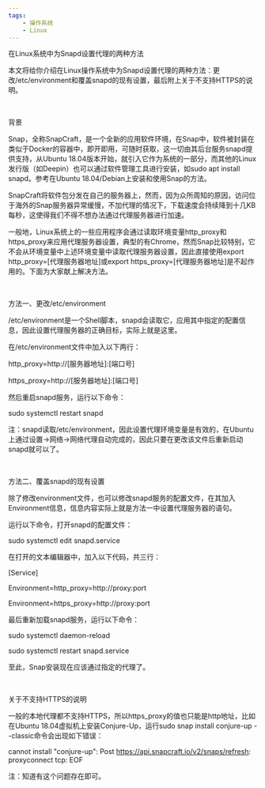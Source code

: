 ```yaml
---
tags:
    - 操作系统
    - Linux
---
```


在Linux系统中为Snapd设置代理的两种方法

本文将给你介绍在Linux操作系统中为Snapd设置代理的两种方法：更改/etc/environment和覆盖snapd的现有设置，最后附上关于不支持HTTPS的说明。

 

背景

Snap，全称SnapCraft，是一个全新的应用软件环境，在Snap中，软件被封装在类似于Docker的容器中，即开即用，可随时获取，这一切由其后台服务snapd提供支持，从Ubuntu 18.04版本开始，就引入它作为系统的一部分，而其他的Linux发行版（如Deepin）也可以通过软件管理工具进行安装，如sudo apt install snapd。参考在Ubuntu 18.04/Debian上安装和使用Snap的方法。

SnapCraft将软件包分发在自己的服务器上，然而，因为众所周知的原因，访问位于海外的Snap服务器异常缓慢，不加代理的情况下，下载速度会持续降到十几KB每秒，这使得我们不得不想办法通过代理服务器进行加速。

一般地，Linux系统上的一些应用程序会通过读取环境变量http_proxy和https_proxy来应用代理服务器设置，典型的有Chrome，然而Snap比较特别，它不会从环境变量中上述环境变量中读取代理服务器设置，因此直接使用export http_proxy=[代理服务器地址]或export https_proxy=[代理服务器地址]是不起作用的。下面为大家献上解决方法。

 

方法一、更改/etc/environment

/etc/environment是一个Shell脚本，snapd会读取它，应用其中指定的配置信息，因此设置代理服务器的正确目标，实际上就是这里。

在/etc/environment文件中加入以下两行：

http_proxy=http://[服务器地址]:[端口号]

https_proxy=http://[服务器地址]:[端口号]

然后重启snapd服务，运行以下命令：

sudo systemctl restart snapd

注：snapd读取/etc/environment，因此设置代理环境变量是有效的，在Ubuntu上通过设置→网络→网络代理自动完成的，因此只要在更改该文件后重新启动snapd就可以了。

 

方法二、覆盖snapd的现有设置

除了修改environment文件，也可以修改snapd服务的配置文件，在其加入Environment信息，信息内容实际上就是方法一中设置代理服务器的语句。

运行以下命令，打开snapd的配置文件：

sudo systemctl edit snapd.service

在打开的文本编辑器中，加入以下代码，共三行：

[Service]

Environment=http_proxy=http://proxy:port

Environment=https_proxy=http://proxy:port

最后重新加载snapd服务，运行以下命令：

sudo systemctl daemon-reload

sudo systemctl restart snapd.service

至此，Snap安装现在应该通过指定的代理了。

 

关于不支持HTTPS的说明

一般的本地代理都不支持HTTPS，所以https_proxy的值也只能是http地址，比如在Ubuntu 18.04虚拟机上安装Conjure-Up，运行sudo snap install conjure-up --classic命令会出现如下错误：

cannot install "conjure-up": Post https://api.snapcraft.io/v2/snaps/refresh: proxyconnect tcp: EOF

注：知道有这个问题存在即可。

 

